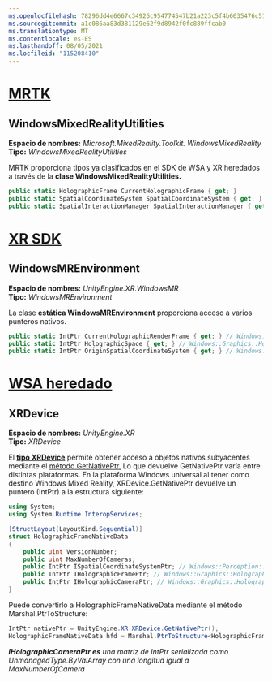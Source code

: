```yaml
---
ms.openlocfilehash: 78296dd4e6667c34926c954774547b21a223c5f4b6635476c51046c7ca22cdc3
ms.sourcegitcommit: a1c086aa83d381129e62f9d8942f0fc889ffcab0
ms.translationtype: MT
ms.contentlocale: es-ES
ms.lasthandoff: 08/05/2021
ms.locfileid: "115208410"
---
```

# <a name="mrtk"></a>[MRTK](#tab/mrtk)

## <a name="windowsmixedrealityutilities"></a>WindowsMixedRealityUtilities

**Espacio de nombres:** *Microsoft.MixedReality.Toolkit. WindowsMixedReality*<br>
**Tipo:** *WindowsMixedRealityUtilities*

MRTK proporciona tipos ya clasificados en el SDK de WSA y XR heredados a través de la **clase WindowsMixedRealityUtilities.**

```cs
public static HolographicFrame CurrentHolographicFrame { get; }
public static SpatialCoordinateSystem SpatialCoordinateSystem { get; }
public static SpatialInteractionManager SpatialInteractionManager { get; }
```

# <a name="xr-sdk"></a>[XR SDK](#tab/xr)

## <a name="windowsmrenvironment"></a>WindowsMREnvironment

**Espacio de nombres:** *UnityEngine.XR.WindowsMR*<br>
**Tipo:** *WindowsMREnvironment*

La clase **estática WindowsMREnvironment** proporciona acceso a varios punteros nativos.

```cs
public static IntPtr CurrentHolographicRenderFrame { get; } // Windows::Graphics::Holographic::IHolographicFrame
public static IntPtr HolographicSpace { get; } // Windows::Graphics::Holographic::IHolographicSpace
public static IntPtr OriginSpatialCoordinateSystem { get; } // Windows::Perception::Spatial::ISpatialCoordinateSystem
```

# <a name="legacy-wsa"></a>[WSA heredado](#tab/wsa)

## <a name="xrdevice"></a>XRDevice

**Espacio de nombres:** *UnityEngine.XR*<br>
**Tipo:** *XRDevice*

El <a href="https://docs.unity3d.com/ScriptReference/XR.XRDevice.html" target="_blank">**tipo XRDevice**</a> permite obtener acceso a objetos nativos subyacentes mediante el <a href="https://docs.unity3d.com/ScriptReference/XR.XRDevice.GetNativePtr.html" target="_blank">método GetNativePtr.</a> Lo que devuelve GetNativePtr varía entre distintas plataformas. En la plataforma Windows universal al tener como destino Windows Mixed Reality, XRDevice.GetNativePtr devuelve un puntero (IntPtr) a la estructura siguiente:

```cs
using System;
using System.Runtime.InteropServices;

[StructLayout(LayoutKind.Sequential)]
struct HolographicFrameNativeData
{
    public uint VersionNumber;
    public uint MaxNumberOfCameras;
    public IntPtr ISpatialCoordinateSystemPtr; // Windows::Perception::Spatial::ISpatialCoordinateSystem
    public IntPtr IHolographicFramePtr; // Windows::Graphics::Holographic::IHolographicFrame
    public IntPtr IHolographicCameraPtr; // Windows::Graphics::Holographic::IHolographicCamera
}
```

Puede convertirlo a HolographicFrameNativeData mediante el método Marshal.PtrToStructure:

```cs
IntPtr nativePtr = UnityEngine.XR.XRDevice.GetNativePtr();
HolographicFrameNativeData hfd = Marshal.PtrToStructure<HolographicFrameNativeData>(nativePtr);
```

***IHolographicCameraPtr es** una matriz de IntPtr serializada como UnmanagedType.ByValArray con una longitud igual a MaxNumberOfCamera*
